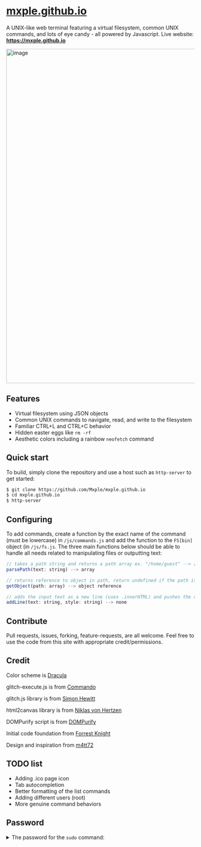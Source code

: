 # [mxple.github.io](https://mxple.github.io)
A UNIX-like web terminal featuring a virtual filesystem, common UNIX commands, and lots of eye candy - all powered by Javascript. Live website: **https://mxple.github.io**

<img width="891" alt="image" src="https://user-images.githubusercontent.com/83033020/178197985-24935553-e077-423c-be28-9fb3f7843de9.png">

## Features
- Virtual filesystem using JSON objects
- Common UNIX commands to navigate, read, and write to the filesystem
- Familiar CTRL+L and CTRL+C behavior
- Hidden easter eggs like `rm -rf`
- Aesthetic colors including a rainbow `neofetch` command

## Quick start
To build, simply clone the repository and use a host such as `http-server` to get started:
```zsh
$ git clone https://github.com/Mxple/mxple.github.io
$ cd mxple.github.io
$ http-server
```

## Configuring
To add commands, create a function by the exact name of the command (must be lowercase) in `/js/commands.js` and add the function to the `FS[bin]` object (in `/js/fs.js`. The three main functions below should be able to handle all needs related to manipulating files or outputting text:
```js
// takes a path string and returns a path array ex. "/home/guest" --> ["home","guest"]
parsePath(text: string) --> array

// returns reference to object in path, return undefined if the path is invalid
getObject(path: array) --> object reference

// adds the input text as a new line (uses .innerHTML) and pushes the command prompt down
addLine(text: string, style: string) --> none
```

## Contribute
Pull requests, issues, forking, feature-requests, are all welcome. Feel free to use the code from this site with appropriate credit/permissions.

## Credit
Color scheme is [Dracula](https://github.com/dracula/dracula-theme)

glitch-execute.js is from [Commando](https://github.com/commodo/glitch-animation-effect)

glitch.js library is from [Simon Hewitt](https://github.com/sjhewitt/glitch.js)

html2canvas library is from [Niklas von Hertzen](https://github.com/niklasvh/html2canvas)

DOMPurify script is from [DOMPurify](https://github.com/cure53/DOMPurify)

Initial code foundation from [Forrest Knight](https://github.com/ForrestKnight)

Design and inspiration from [m4tt72](https://github.com/m4tt72/terminal)

## TODO list
- Adding .ico page icon
- Tab autocompletion
- Better formatting of the list commands
- Adding different users (root)
- More genuine command behaviors 

## Password
<details> 
  <summary>The password for the <code>sudo</code> command: </summary>
   strawberry 
</details>
